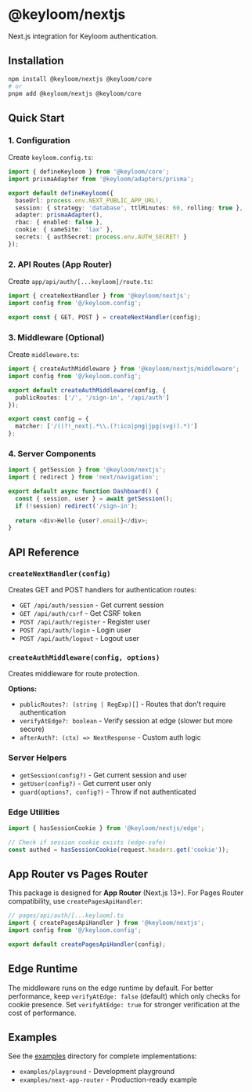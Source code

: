 # @keyloom/nextjs

Next.js integration for Keyloom authentication.

## Installation

```bash
npm install @keyloom/nextjs @keyloom/core
# or
pnpm add @keyloom/nextjs @keyloom/core
```

## Quick Start

### 1. Configuration

Create `keyloom.config.ts`:

```typescript
import { defineKeyloom } from '@keyloom/core';
import prismaAdapter from '@keyloom/adapters/prisma';

export default defineKeyloom({
  baseUrl: process.env.NEXT_PUBLIC_APP_URL!,
  session: { strategy: 'database', ttlMinutes: 60, rolling: true },
  adapter: prismaAdapter(),
  rbac: { enabled: false },
  cookie: { sameSite: 'lax' },
  secrets: { authSecret: process.env.AUTH_SECRET! }
});
```

### 2. API Routes (App Router)

Create `app/api/auth/[...keyloom]/route.ts`:

```typescript
import { createNextHandler } from '@keyloom/nextjs';
import config from '@/keyloom.config';

export const { GET, POST } = createNextHandler(config);
```

### 3. Middleware (Optional)

Create `middleware.ts`:

```typescript
import { createAuthMiddleware } from '@keyloom/nextjs/middleware';
import config from '@/keyloom.config';

export default createAuthMiddleware(config, {
  publicRoutes: ['/', '/sign-in', '/api/auth']
});

export const config = { 
  matcher: ['/((?!_next|.*\\.(?:ico|png|jpg|svg)).*)'] 
};
```

### 4. Server Components

```typescript
import { getSession } from '@keyloom/nextjs';
import { redirect } from 'next/navigation';

export default async function Dashboard() {
  const { session, user } = await getSession();
  if (!session) redirect('/sign-in');
  
  return <div>Hello {user?.email}</div>;
}
```

## API Reference

### `createNextHandler(config)`

Creates GET and POST handlers for authentication routes:

- `GET /api/auth/session` - Get current session
- `GET /api/auth/csrf` - Get CSRF token
- `POST /api/auth/register` - Register user
- `POST /api/auth/login` - Login user
- `POST /api/auth/logout` - Logout user

### `createAuthMiddleware(config, options)`

Creates middleware for route protection.

**Options:**
- `publicRoutes?: (string | RegExp)[]` - Routes that don't require authentication
- `verifyAtEdge?: boolean` - Verify session at edge (slower but more secure)
- `afterAuth?: (ctx) => NextResponse` - Custom auth logic

### Server Helpers

- `getSession(config?)` - Get current session and user
- `getUser(config?)` - Get current user only
- `guard(options?, config?)` - Throw if not authenticated

### Edge Utilities

```typescript
import { hasSessionCookie } from '@keyloom/nextjs/edge';

// Check if session cookie exists (edge-safe)
const authed = hasSessionCookie(request.headers.get('cookie'));
```

## App Router vs Pages Router

This package is designed for **App Router** (Next.js 13+). For Pages Router compatibility, use `createPagesApiHandler`:

```typescript
// pages/api/auth/[...keyloom].ts
import { createPagesApiHandler } from '@keyloom/nextjs';
import config from '@/keyloom.config';

export default createPagesApiHandler(config);
```

## Edge Runtime

The middleware runs on the edge runtime by default. For better performance, keep `verifyAtEdge: false` (default) which only checks for cookie presence. Set `verifyAtEdge: true` for stronger verification at the cost of performance.

## Examples

See the [examples](../../examples) directory for complete implementations:

- `examples/playground` - Development playground
- `examples/next-app-router` - Production-ready example
